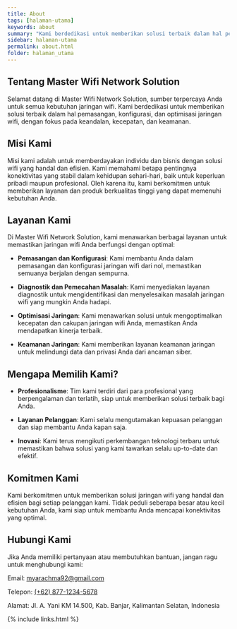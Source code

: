 ```yaml
---
title: About
tags: [halaman-utama]
keywords: about
summary: "Kami berdedikasi untuk memberikan solusi terbaik dalam hal pemasangan, konfigurasi, dan optimisasi jaringan wifi, dengan fokus pada keandalan, kecepatan, dan keamanan."
sidebar: halaman-utama
permalink: about.html
folder: halaman_utama
---
```


## Tentang Master Wifi Network Solution

Selamat datang di Master Wifi Network Solution, sumber terpercaya Anda untuk semua kebutuhan jaringan wifi. Kami berdedikasi untuk memberikan solusi terbaik dalam hal pemasangan, konfigurasi, dan optimisasi jaringan wifi, dengan fokus pada keandalan, kecepatan, dan keamanan.

## Misi Kami

Misi kami adalah untuk memberdayakan individu dan bisnis dengan solusi wifi yang handal dan efisien. Kami memahami betapa pentingnya konektivitas yang stabil dalam kehidupan sehari-hari, baik untuk keperluan pribadi maupun profesional. Oleh karena itu, kami berkomitmen untuk memberikan layanan dan produk berkualitas tinggi yang dapat memenuhi kebutuhan Anda.

## Layanan Kami

Di Master Wifi Network Solution, kami menawarkan berbagai layanan untuk memastikan jaringan wifi Anda berfungsi dengan optimal:

- **Pemasangan dan Konfigurasi**: Kami membantu Anda dalam pemasangan dan konfigurasi jaringan wifi dari nol, memastikan semuanya berjalan dengan sempurna.

- **Diagnostik dan Pemecahan Masalah**: Kami menyediakan layanan diagnostik untuk mengidentifikasi dan menyelesaikan masalah jaringan wifi yang mungkin Anda hadapi.

- **Optimisasi Jaringan**: Kami menawarkan solusi untuk mengoptimalkan kecepatan dan cakupan jaringan wifi Anda, memastikan Anda mendapatkan kinerja terbaik.

- **Keamanan Jaringan**: Kami memberikan layanan keamanan jaringan untuk melindungi data dan privasi Anda dari ancaman siber.

## Mengapa Memilih Kami?

- **Profesionalisme**: Tim kami terdiri dari para profesional yang berpengalaman dan terlatih, siap untuk memberikan solusi terbaik bagi Anda.

- **Layanan Pelanggan**: Kami selalu mengutamakan kepuasan pelanggan dan siap membantu Anda kapan saja.

- **Inovasi**: Kami terus mengikuti perkembangan teknologi terbaru untuk memastikan bahwa solusi yang kami tawarkan selalu up-to-date dan efektif.

## Komitmen Kami

Kami berkomitmen untuk memberikan solusi jaringan wifi yang handal dan efisien bagi setiap pelanggan kami. Tidak peduli seberapa besar atau kecil kebutuhan Anda, kami siap untuk membantu Anda mencapai konektivitas yang optimal.

## Hubungi Kami

Jika Anda memiliki pertanyaan atau membutuhkan bantuan, jangan ragu untuk menghubungi kami:

Email: <a href="mailto:myarachma92@gmail.com">myarachma92@gmail.com</a>

Telepon: <a href="wa.me/6287764241047">(+62) 877-1234-5678</a>

Alamat: Jl. A. Yani KM 14.500, Kab. Banjar, Kalimantan Selatan, Indonesia

{% include links.html %}
